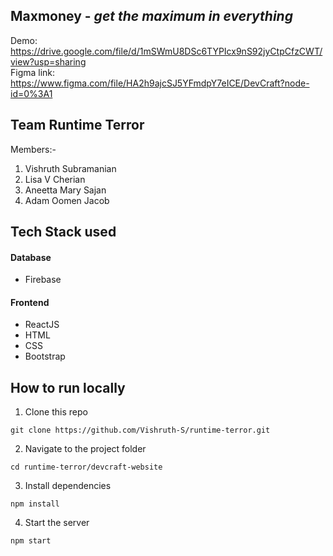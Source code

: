 ## Maxmoney - *get the maximum in everything*

Demo: https://drive.google.com/file/d/1mSWmU8DSc6TYPIcx9nS92jyCtpCfzCWT/view?usp=sharing    
Figma link: https://www.figma.com/file/HA2h9ajcSJ5YFmdpY7eICE/DevCraft?node-id=0%3A1       

## Team Runtime Terror
Members:- 
1. Vishruth Subramanian
2. Lisa V Cherian
3. Aneetta Mary Sajan
4. Adam Oomen Jacob

## Tech Stack used
#### Database
- Firebase

#### Frontend
- ReactJS
- HTML
- CSS
- Bootstrap


## How to run locally
1. Clone this repo
```
git clone https://github.com/Vishruth-S/runtime-terror.git
```
2. Navigate to the project folder
```
cd runtime-terror/devcraft-website
```
3. Install dependencies
```
npm install
```
4. Start the server 
```
npm start
```

